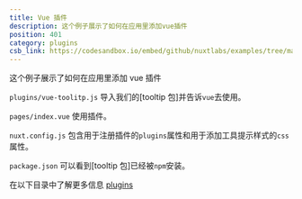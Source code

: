 ```yaml
---
title: Vue 插件
description: 这个例子展示了如何在应用里添加vue插件
position: 401
category: plugins
csb_link: https://codesandbox.io/embed/github/nuxtlabs/examples/tree/master/plugins/vue-plugins?fontsize=14&hidenavigation=1&module=%2Fplugins%2Fvue-tooltip.js&theme=dark&view=editor
---
```


这个例子展示了如何在应用里添加 vue 插件

<example-intro></example-intro>

`plugins/vue-toolitp.js` 导入我们的[tooltip 包]并告诉`vue`去使用。

`pages/index.vue` 使用插件。

`nuxt.config.js` 包含用于注册插件的`plugins`属性和用于添加工具提示样式的`css`属性。

`package.json` 可以看到[tooltip 包]已经被`npm`安装。

<base-alert type="next">

在以下目录中了解更多信息 [plugins](/docs/2.x/directory-structure/plugins#vue-plugins)

</base-alert>

<code-sandbox :src="csb_link"></code-sandbox>

